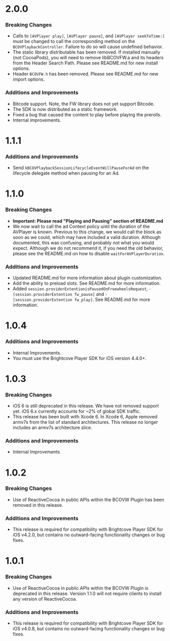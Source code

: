 # 2.0.0
### Breaking Changes
* Calls to `[AVPlayer play]`, `[AVPlayer pause]`, and `[AVPlayer seekToTime:]` must be changed to call the corresponding method on the `BCOVPlaybackController`. Failure to do so will cause undefined behavior.
* The static library distributable has been removed. If installed manually (not CocoaPods), you will need to remove libBCOVFW.a and its headers from the Header Search Path. Please see README.md for new install options.
* Header `BCOVFW.h` has been removed. Please see README.md for new import options.

### Additions and Improvements
* Bitcode support. Note, the FW library does not yet support Bitcode.
* The SDK is now distributed as a static framework.
* Fixed a bug that caused the content to play before playing the prerolls.
* Internal improvements.

# 1.1.1
### Additions and Improvements
* Send `kBCOVPlaybackSessionLifecycleEventWillPauseForAd` on the lifecycle delegate method when pausing for an Ad.

# 1.1.0
### Breaking Changes
* **Important: Please read "Playing and Pausing" section of README.md**
* We now wait to call the ad Context policy until the duration of the AVPlayer is known. Previous to this change, we would call the block as soon as we could, which may have included a valid duration. Although documented, this was confusing, and probably not what you would expect. Although we do not recommend it, if you need the old behavior, please see the README.md on how to disable `waitForAVPlayerDuration`.

### Additions and Improvements
* Updated README.md for more information about plugin customization.
* Add the ability to preload slots. See README.md for more information.
* Added `session.providerExtentionisPausedOnFreewheelsRequest`, `-[session.providerExtention fw_pause]` and `-[session.providerExtention fw_play]`. See README.md for more information.

# 1.0.4
### Additions and Improvements
* Internal Improvements.
* You must use the Brightcove Player SDK for iOS version 4.4.0+.

# 1.0.3
### Breaking Changes
* iOS 6 is still deprecated in this release. We have not removed support yet.  iOS 6.x currently accounts for ~2% of global SDK traffic.
* This release has been built with Xcode 6. In Xcode 6, Apple removed armv7s from the list of standard architectures. This release no longer includes an armv7s architecture slice.

### Additions and Improvements
* Internal Improvements

# 1.0.2

### Breaking Changes
* Use of ReactiveCocoa in public APIs within the BCOVW Plugin has been removed in this release.

### Additions and Improvements
* This release is required for compatibility with Brightcove Player SDK for iOS v4.2.0, but contains no outward-facing functionality changes or bug fixes.

# 1.0.1

### Breaking Changes
* Use of ReactiveCocoa in public APIs within the BCOVW Plugin is deprecated in this release. Version 1.1.0 will not require clients to install any version of ReactiveCocoa.

### Additions and Improvements
* This release is required for compatibility with Brightcove Player SDK for iOS v4.0.8, but contains no outward-facing functionality changes or bug fixes.
